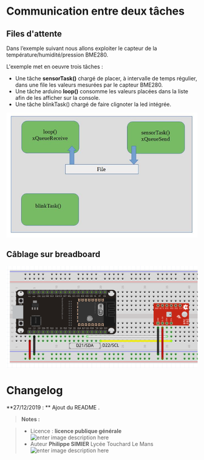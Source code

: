 ﻿# Communication entre deux tâches
## Files d'attente

Dans l’exemple suivant nous allons exploiter le capteur de la température/humidité/pression BME280.

L'exemple met en oeuvre trois tâches :

 - Une tâche **sensorTask()** chargé de placer, à intervalle de temps régulier, dans une file les valeurs mesurées par le capteur BME280.  
 - Une tâche arduino **loop()** consomme les valeurs placées dans la liste afin de les afficher sur la console.
 - Une tâche blinkTask() chargé de faire clignoter la led intégrée.
 
 ![enter image description here](/09_FreeRTOS/01_Communication_entre_taches/05_Exemple_BME280_2_Coeurs/schema.JPG) 

## Câblage sur breadboard
![Cablage sur breadboard](/09_FreeRTOS/01_Communication_entre_taches/05_Exemple_BME280_2_Coeurs/Cablage_BME280_esp32.png)


# Changelog

**27/12/2019 : ** Ajout du README . 

> **Notes :**


> - Licence : **licence publique générale** ![enter image description here](https://img.shields.io/badge/licence-GPL-green.svg)
> - Auteur **Philippe SIMIER** Lycée Touchard Le Mans
>  ![enter image description here](https://img.shields.io/badge/built-passing-green.svg)
<!-- TOOLBOX 

Génération des badges : https://shields.io/
Génération de ce fichier : https://stackedit.io/editor#


